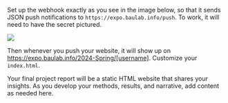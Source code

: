Set up the webhook exactly as you see in the image below, so that it sends
JSON push notifications to `https://expo.baulab.info/push`.  To work, it will
need to have the secret pictured.

<img src="webhook.png" style="max-width:100%">

Then whenever you push your website, it will show up on
https://expo.baulab.info/2024-Spring/[username].  Customize your
`index.html`.

Your final project report will be a static HTML website that
shares your insights.  As you develop your
methods, results, and narrative, add content as needed here.
